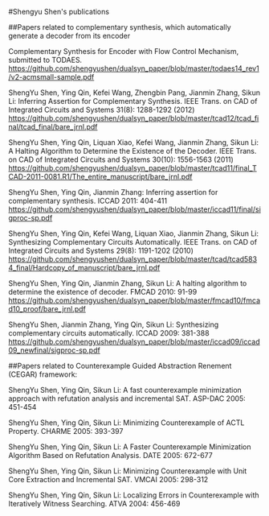 #Shengyu Shen's publications

##Papers related to complementary synthesis, which automatically generate a decoder from its encoder

Complementary Synthesis for Encoder with Flow Control Mechanism, submitted to TODAES. https://github.com/shengyushen/dualsyn_paper/blob/master/todaes14_rev1/v2-acmsmall-sample.pdf

ShengYu Shen, Ying Qin, Kefei Wang, Zhengbin Pang, Jianmin Zhang, Sikun Li: Inferring Assertion for Complementary Synthesis. IEEE Trans. on CAD of Integrated Circuits and Systems 31(8): 1288-1292 (2012) https://github.com/shengyushen/dualsyn_paper/blob/master/tcad12/tcad_final/tcad_final/bare_jrnl.pdf

ShengYu Shen, Ying Qin, Liquan Xiao, Kefei Wang, Jianmin Zhang, Sikun Li: A Halting Algorithm to Determine the Existence of the Decoder. IEEE Trans. on CAD of Integrated Circuits and Systems 30(10): 1556-1563 (2011) https://github.com/shengyushen/dualsyn_paper/blob/master/tcad11/final_TCAD-2011-0081.R1/The_entire_manuscript/bare_jrnl.pdf

ShengYu Shen, Ying Qin, Jianmin Zhang: Inferring assertion for complementary synthesis. ICCAD 2011: 404-411 https://github.com/shengyushen/dualsyn_paper/blob/master/iccad11/final/sigproc-sp.pdf

ShengYu Shen, Ying Qin, Kefei Wang, Liquan Xiao, Jianmin Zhang, Sikun Li: Synthesizing Complementary Circuits Automatically. IEEE Trans. on CAD of Integrated Circuits and Systems 29(8): 1191-1202 (2010) https://github.com/shengyushen/dualsyn_paper/blob/master/tcad/tcad5834_final/Hardcopy_of_manuscript/bare_jrnl.pdf

ShengYu Shen, Ying Qin, Jianmin Zhang, Sikun Li: A halting algorithm to determine the existence of decoder. FMCAD 2010: 91-99 https://github.com/shengyushen/dualsyn_paper/blob/master/fmcad10/fmcad10_proof/bare_jrnl.pdf

ShengYu Shen, Jianmin Zhang, Ying Qin, Sikun Li: Synthesizing complementary circuits automatically. ICCAD 2009: 381-388 https://github.com/shengyushen/dualsyn_paper/blob/master/iccad09/iccad09_newfinal/sigproc-sp.pdf


##Papers related to Counterexample Guided Abstraction Renement (CEGAR) framework:

ShengYu Shen, Ying Qin, Sikun Li: A fast counterexample minimization approach with refutation analysis and incremental SAT. ASP-DAC 2005: 451-454

ShengYu Shen, Ying Qin, Sikun Li: Minimizing Counterexample of ACTL Property. CHARME 2005: 393-397

ShengYu Shen, Ying Qin, Sikun Li: A Faster Counterexample Minimization Algorithm Based on Refutation Analysis. DATE 2005: 672-677

ShengYu Shen, Ying Qin, Sikun Li: Minimizing Counterexample with Unit Core Extraction and Incremental SAT. VMCAI 2005: 298-312

ShengYu Shen, Ying Qin, Sikun Li: Localizing Errors in Counterexample with Iteratively Witness Searching. ATVA 2004: 456-469

